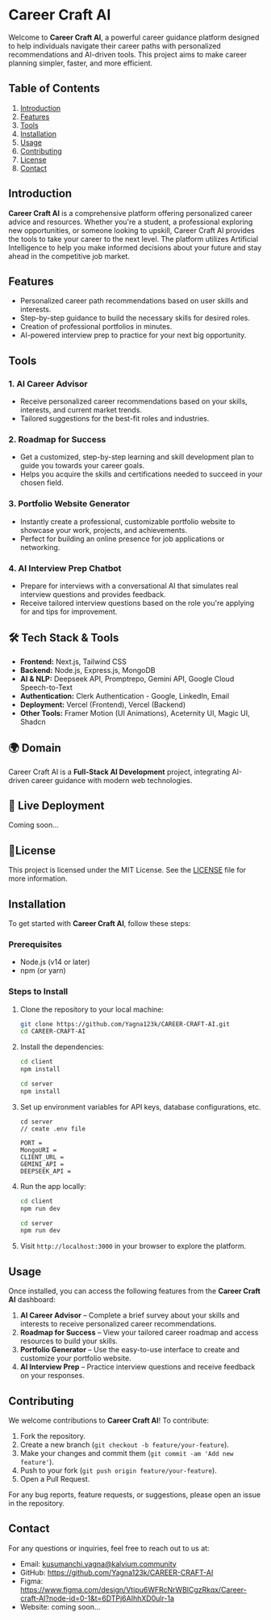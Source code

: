 # Career Craft AI

Welcome to **Career Craft AI**, a powerful career guidance platform designed to help individuals navigate their career paths with personalized recommendations and AI-driven tools. This project aims to make career planning simpler, faster, and more efficient.

## Table of Contents

1. [Introduction](#introduction)
2. [Features](#features)
3. [Tools](#tools)
4. [Installation](#installation)
5. [Usage](#usage)
6. [Contributing](#contributing)
7. [License](#license)
8. [Contact](#contact)

## Introduction

**Career Craft AI** is a comprehensive platform offering personalized career advice and resources. Whether you're a student, a professional exploring new opportunities, or someone looking to upskill, Career Craft AI provides the tools to take your career to the next level. The platform utilizes Artificial Intelligence to help you make informed decisions about your future and stay ahead in the competitive job market.

## Features

- Personalized career path recommendations based on user skills and interests.
- Step-by-step guidance to build the necessary skills for desired roles.
- Creation of professional portfolios in minutes.
- AI-powered interview prep to practice for your next big opportunity.

## Tools

### 1. **AI Career Advisor**
   - Receive personalized career recommendations based on your skills, interests, and current market trends.
   - Tailored suggestions for the best-fit roles and industries.

### 2. **Roadmap for Success**
   - Get a customized, step-by-step learning and skill development plan to guide you towards your career goals.
   - Helps you acquire the skills and certifications needed to succeed in your chosen field.

### 3. **Portfolio Website Generator**
   - Instantly create a professional, customizable portfolio website to showcase your work, projects, and achievements.
   - Perfect for building an online presence for job applications or networking.

### 4. **AI Interview Prep Chatbot**
   - Prepare for interviews with a conversational AI that simulates real interview questions and provides feedback.
   - Receive tailored interview questions based on the role you're applying for and tips for improvement.

## 🛠 Tech Stack & Tools
- **Frontend:** Next.js, Tailwind CSS  
- **Backend:** Node.js, Express.js, MongoDB  
- **AI & NLP:** Deepseek API, Promptrepo, Gemini API, Google Cloud Speech-to-Text
- **Authentication:** Clerk Authentication - Google, LinkedIn, Email
- **Deployment:** Vercel (Frontend), Vercel (Backend)  
- **Other Tools:** Framer Motion (UI Animations), Aceternity UI, Magic UI, Shadcn

## 🌍 Domain  
Career Craft AI is a **Full-Stack AI Development** project, integrating AI-driven career guidance with modern web technologies. 

## 🚀 Live Deployment
Coming soon...

## 📄License

This project is licensed under the MIT License. See the [LICENSE](LICENSE) file for more information.

## Installation

To get started with **Career Craft AI**, follow these steps:

### Prerequisites
- Node.js (v14 or later)
- npm (or yarn)

### Steps to Install

1. Clone the repository to your local machine:

   ```bash
   git clone https://github.com/Yagna123k/CAREER-CRAFT-AI.git
   cd CAREER-CRAFT-AI
   ```

2. Install the dependencies:

   ```bash
   cd client
   npm install
   ```
   ```bash
   cd server
   npm install
   ```

3. Set up environment variables for API keys, database configurations, etc.
   ```
   cd server
   // ceate .env file
   
   PORT =
   MongoURI =
   CLIENT_URL =
   GEMINI_API =
   DEEPSEEK_API = 
   ```

5. Run the app locally:

   ```bash
   cd client
   npm run dev
   ```
   ```bash
   cd server
   npm run dev
   ```

6. Visit `http://localhost:3000` in your browser to explore the platform.

## Usage

Once installed, you can access the following features from the **Career Craft AI** dashboard:

1. **AI Career Advisor** – Complete a brief survey about your skills and interests to receive personalized career recommendations.
2. **Roadmap for Success** – View your tailored career roadmap and access resources to build your skills.
3. **Portfolio Generator** – Use the easy-to-use interface to create and customize your portfolio website.
4. **AI Interview Prep** – Practice interview questions and receive feedback on your responses.

## Contributing

We welcome contributions to **Career Craft AI**! To contribute:

1. Fork the repository.
2. Create a new branch (`git checkout -b feature/your-feature`).
3. Make your changes and commit them (`git commit -am 'Add new feature'`).
4. Push to your fork (`git push origin feature/your-feature`).
5. Open a Pull Request.

For any bug reports, feature requests, or suggestions, please open an issue in the repository.

## Contact

For any questions or inquiries, feel free to reach out to us at:

- Email: kusumanchi.yagna@kalvium.community
- GitHub: https://github.com/Yagna123k/CAREER-CRAFT-AI
- Figma: https://www.figma.com/design/Vtjpu6WFRcNrWBlCgzRkqx/Career-craft-AI?node-id=0-1&t=6DTPj6AIhhXD0ulr-1a
- Website: coming soon...
